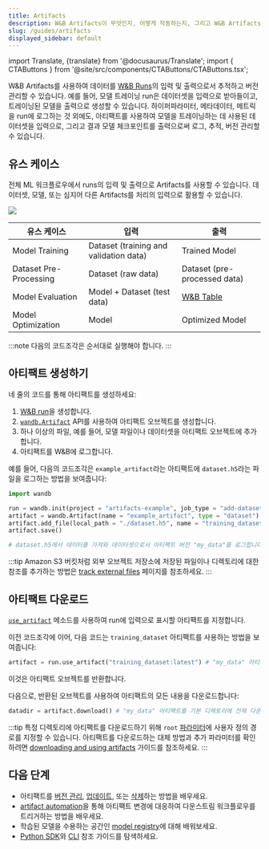 ```yaml
---
title: Artifacts
description: W&B Artifacts이 무엇인지, 어떻게 작동하는지, 그리고 W&B Artifacts를 사용하기 위한 시작 방법에 대한 개요.
slug: /guides/artifacts
displayed_sidebar: default
---
```

import Translate, {translate} from '@docusaurus/Translate';
import { CTAButtons } from '@site/src/components/CTAButtons/CTAButtons.tsx';

<CTAButtons productLink="https://wandb.ai/wandb/arttest/artifacts/model/iv3_trained/5334ab69740f9dda4fed/lineage" colabLink="https://colab.research.google.com/github/wandb/examples/blob/master/colabs/wandb-artifacts/Artifact_fundamentals.ipynb"/>

W&B Artifacts를 사용하여 데이터를 [W&B Runs](../runs/intro.md)의 입력 및 출력으로서 추적하고 버전 관리할 수 있습니다. 예를 들어, 모델 트레이닝 run은 데이터셋을 입력으로 받아들이고, 트레이닝된 모델을 출력으로 생성할 수 있습니다. 하이퍼파라미터, 메타데이터, 메트릭을 run에 로그하는 것 외에도, 아티팩트를 사용하여 모델을 트레이닝하는 데 사용된 데이터셋을 입력으로, 그리고 결과 모델 체크포인트를 출력으로써 로그, 추적, 버전 관리할 수 있습니다.

## 유스 케이스
전체 ML 워크플로우에서 runs의 입력 및 출력으로 Artifacts를 사용할 수 있습니다. 데이터셋, 모델, 또는 심지어 다른 Artifacts를 처리의 입력으로 활용할 수 있습니다.

![](/images/artifacts/artifacts_landing_page2.png)

| 유스 케이스             | 입력                         | 출력                         |
|------------------------|-----------------------------|------------------------------|
| Model Training         | Dataset (training and validation data)     | Trained Model                |
| Dataset Pre-Processing | Dataset (raw data)          | Dataset (pre-processed data) |
| Model Evaluation       | Model + Dataset (test data) | [W&B Table](../tables/intro.md)                        |
| Model Optimization     | Model                       | Optimized Model              |


:::note
다음의 코드조각은 순서대로 실행해야 합니다.
:::

## 아티팩트 생성하기

네 줄의 코드를 통해 아티팩트를 생성하세요:
1. [W&B run](../runs/intro.md)을 생성합니다.
2. [`wandb.Artifact`](../../ref/python/artifact.md) API를 사용하여 아티팩트 오브젝트를 생성합니다.
3. 하나 이상의 파일, 예를 들어, 모델 파일이나 데이터셋을 아티팩트 오브젝트에 추가합니다.
4. 아티팩트를 W&B에 로그합니다.

예를 들어, 다음의 코드조각은 `example_artifact`라는 아티팩트에 `dataset.h5`라는 파일을 로그하는 방법을 보여줍니다:

```python
import wandb

run = wandb.init(project = "artifacts-example", job_type = "add-dataset")
artifact = wandb.Artifact(name = "example_artifact", type = "dataset")
artifact.add_file(local_path = "./dataset.h5", name = "training_dataset")
artifact.save()

# dataset.h5에서 데이터를 가져와 데이터셋으로서 아티팩트 버전 "my_data"를 로그합니다.
```

:::tip
Amazon S3 버킷처럼 외부 오브젝트 저장소에 저장된 파일이나 디렉토리에 대한 참조를 추가하는 방법은 [track external files](./track-external-files.md) 페이지를 참조하세요.
:::

## 아티팩트 다운로드
[`use_artifact`](../../ref/python/run.md#use_artifact) 메소드를 사용하여 run에 입력으로 표시할 아티팩트를 지정합니다.

이전 코드조각에 이어, 다음 코드는 `training_dataset` 아티팩트를 사용하는 방법을 보여줍니다: 

```python
artifact = run.use_artifact("training_dataset:latest") # "my_data" 아티팩트를 사용하는 run 오브젝트를 반환합니다.
```
이것은 아티팩트 오브젝트를 반환합니다.

다음으로, 반환된 오브젝트를 사용하여 아티팩트의 모든 내용을 다운로드합니다:

```python
datadir = artifact.download() # "my_data" 아티팩트를 기본 디렉토리에 전체 다운로드합니다.
```

:::tip
특정 디렉토리에 아티팩트를 다운로드하기 위해 `root` [파라미터](../../ref/python/artifact.md)에 사용자 정의 경로를 지정할 수 있습니다. 아티팩트를 다운로드하는 대체 방법과 추가 파라미터를 확인하려면 [downloading and using artifacts](./download-and-use-an-artifact.md) 가이드를 참조하세요.
:::

## 다음 단계
* 아티팩트를 [버전 관리](./create-a-new-artifact-version.md), [업데이트](./update-an-artifact.md), 또는 [삭제](./delete-artifacts.md)하는 방법을 배우세요.
* [artifact automation](./project-scoped-automations.md)을 통해 아티팩트 변경에 대응하여 다운스트림 워크플로우를 트리거하는 방법을 배우세요.
* 학습된 모델을 수용하는 공간인 [model registry](../model_registry/intro.md)에 대해 배워보세요.
* [Python SDK](../../ref/python/artifact.md)와 [CLI](../../ref/cli/wandb-artifact/README.md) 참조 가이드를 탐색하세요.